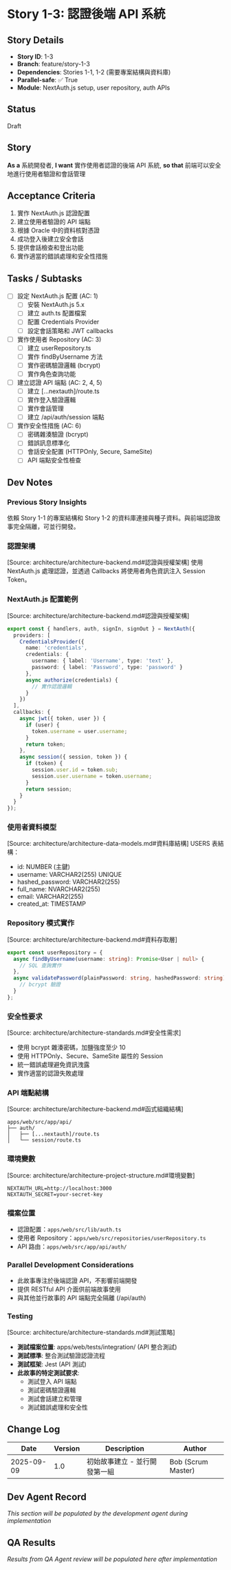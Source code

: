 # Story 1-3: 認證後端 API 系統

## Story Details
- **Story ID**: 1-3
- **Branch**: feature/story-1-3
- **Dependencies**: Stories 1-1, 1-2 (需要專案結構與資料庫)
- **Parallel-safe**: ✅ True  
- **Module**: NextAuth.js setup, user repository, auth APIs

## Status
Draft

## Story
**As a** 系統開發者,
**I want** 實作使用者認證的後端 API 系統,
**so that** 前端可以安全地進行使用者驗證和會話管理

## Acceptance Criteria
1. 實作 NextAuth.js 認證配置
2. 建立使用者驗證的 API 端點
3. 根據 Oracle 中的資料核對憑證  
4. 成功登入後建立安全會話
5. 提供會話檢查和登出功能
6. 實作適當的錯誤處理和安全性措施

## Tasks / Subtasks
- [ ] 設定 NextAuth.js 配置 (AC: 1)
  - [ ] 安裝 NextAuth.js 5.x
  - [ ] 建立 auth.ts 配置檔案
  - [ ] 配置 Credentials Provider
  - [ ] 設定會話策略和 JWT callbacks
- [ ] 實作使用者 Repository (AC: 3)
  - [ ] 建立 userRepository.ts
  - [ ] 實作 findByUsername 方法
  - [ ] 實作密碼驗證邏輯 (bcrypt)
  - [ ] 實作角色查詢功能
- [ ] 建立認證 API 端點 (AC: 2, 4, 5)
  - [ ] 建立 [...nextauth]/route.ts
  - [ ] 實作登入驗證邏輯
  - [ ] 實作會話管理
  - [ ] 建立 /api/auth/session 端點
- [ ] 實作安全性措施 (AC: 6)
  - [ ] 密碼雜湊驗證 (bcrypt)
  - [ ] 錯誤訊息標準化
  - [ ] 會話安全配置 (HTTPOnly, Secure, SameSite)
  - [ ] API 端點安全性檢查

## Dev Notes

### Previous Story Insights
依賴 Story 1-1 的專案結構和 Story 1-2 的資料庫連接與種子資料。與前端認證故事完全隔離，可並行開發。

### 認證架構
[Source: architecture/architecture-backend.md#認證與授權架構]
使用 NextAuth.js 處理認證，並透過 Callbacks 將使用者角色資訊注入 Session Token。

### NextAuth.js 配置範例
[Source: architecture/architecture-backend.md#認證與授權架構]
```typescript
export const { handlers, auth, signIn, signOut } = NextAuth({
  providers: [
    CredentialsProvider({
      name: 'credentials',
      credentials: {
        username: { label: 'Username', type: 'text' },
        password: { label: 'Password', type: 'password' }
      },
      async authorize(credentials) {
        // 實作認證邏輯
      }
    })
  ],
  callbacks: {
    async jwt({ token, user }) {
      if (user) {
        token.username = user.username;
      }
      return token;
    },
    async session({ session, token }) {
      if (token) {
        session.user.id = token.sub;
        session.user.username = token.username;
      }
      return session;
    }
  }
});
```

### 使用者資料模型
[Source: architecture/architecture-data-models.md#資料庫結構]
USERS 表結構：
- id: NUMBER (主鍵)
- username: VARCHAR2(255) UNIQUE
- hashed_password: VARCHAR2(255)
- full_name: NVARCHAR2(255)
- email: VARCHAR2(255)
- created_at: TIMESTAMP

### Repository 模式實作
[Source: architecture/architecture-backend.md#資料存取層]
```typescript
export const userRepository = {
  async findByUsername(username: string): Promise<User | null> {
    // SQL 查詢實作
  },
  async validatePassword(plainPassword: string, hashedPassword: string): Promise<boolean> {
    // bcrypt 驗證
  }
};
```

### 安全性要求
[Source: architecture/architecture-standards.md#安全性需求]
- 使用 bcrypt 雜湊密碼，加鹽強度至少 10
- 使用 HTTPOnly、Secure、SameSite 屬性的 Session
- 統一錯誤處理避免資訊洩露
- 實作適當的認證失敗處理

### API 端點結構
[Source: architecture/architecture-backend.md#函式組織結構]
```
apps/web/src/app/api/
├── auth/
│   ├── [...nextauth]/route.ts
│   └── session/route.ts
```

### 環境變數
[Source: architecture/architecture-project-structure.md#環境變數]
```env
NEXTAUTH_URL=http://localhost:3000
NEXTAUTH_SECRET=your-secret-key
```

### 檔案位置
- 認證配置：`apps/web/src/lib/auth.ts`
- 使用者 Repository：`apps/web/src/repositories/userRepository.ts`
- API 路由：`apps/web/src/app/api/auth/`

### Parallel Development Considerations
- 此故事專注於後端認證 API，不影響前端開發
- 提供 RESTful API 介面供前端故事使用
- 與其他並行故事的 API 端點完全隔離 (/api/auth)

### Testing
[Source: architecture/architecture-standards.md#測試策略]
- **測試檔案位置**: apps/web/tests/integration/ (API 整合測試)
- **測試標準**: 整合測試驗證認證流程
- **測試框架**: Jest (API 測試)
- **此故事的特定測試要求**:
  - 測試登入 API 端點
  - 測試密碼驗證邏輯
  - 測試會話建立和管理
  - 測試錯誤處理和安全性

## Change Log
| Date | Version | Description | Author |
|------|---------|-------------|---------|
| 2025-09-09 | 1.0 | 初始故事建立 - 並行開發第一組 | Bob (Scrum Master) |

## Dev Agent Record
_This section will be populated by the development agent during implementation_

## QA Results
_Results from QA Agent review will be populated here after implementation_